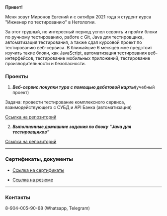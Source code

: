 **Привет!**

Меня зовут Миронов Евгений и c октября 2021 года я студент курса "Инженер по тестированию" в Нетологии.

За этот трудный, но интересный период успел освоить и пройти блоки по ручному тестированию, работе с Git, Java для тестировщика, автоматизация тестирования, а также сдал курсовой проект по тестированию веб-сервиса. В ближайшие 6 месяцев мне предстоит изучить такие блоки, как JavaScript, автоматизация тестирования веб-интерфейсов, тестирование мобильных приложений, тестирование производительности и безопасности.

### **Проекты**

1. ***Веб-сервис покупки тура с помощью дебетовой карты***(учебный проект)

Задача: провести тестирование комплексного сервиса, взаимодействующего с СУБД и API Банка (автоматизация)

[Ссылка на репозиторий](https://github.com/MironovED/course_project_0522)

2. ***Выполненные домашние задания по блоку "Java для тестировщиков"***

[Ссылка на репозиторий](https://github.com/MironovED?tab=repositories)


***
### **Сертификаты, документы**

- [Ссылка на сертификаты](https://github.com/MironovED/MironovED/tree/master/certificate)

- [Ссылка на резюме](https://github.com/MironovED/MironovED/blob/master/docs/QA_Engineer_MironovED.docx)

***
### **Контакты**

8-904-005-90-68 (Whatsapp, Telegram)


